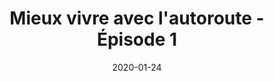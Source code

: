 ---
layout: default
date: 2020-01-24
img: 
category: info
title: "Mieux vivre avec l'autoroute - Épisode 1"
description: "Nous démarrons une série de conseils pour mieux vivre avec l'autoroute. Le premier épisode est en ligne, la suite au prochain numéro. N'hésitez pas à nous faire remonter vos propres conseils."
tags: lutte-contre-le-bruit
tag_url: /vivre-avec-autouroute/
doclink: "/vivre-avec-autouroute/"
button_name: Voir épisode 1
---